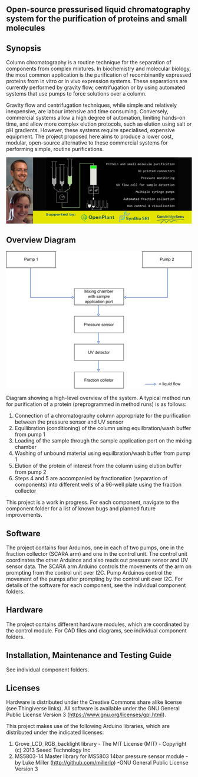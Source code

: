 ## Open-source pressurised liquid chromatography system for the purification of proteins and small molecules

## Synopsis

Column chromatography is a routine technique for the separation of components from complex mixtures. In biochemistry and molecular biology, the most common application is the purification of recombinantly expressed proteins from in vitro or in vivo expression systems. These separations are currently performed by gravity flow, centrifugation or by using automated systems that use pumps to force solutions over a column. 

Gravity flow and centrifugation techniques, while simple and relatively inexpensive, are labour intensive and time consuming. Conversely, commercial systems allow a high degree of automation, limiting hands-on time, and allow more complex elution protocols, such as elution using salt or pH gradients. However, these systems require specialised, expensive equipment. The project proposed here aims to produce a lower cost, modular, open-source alternative to these commercial systems for performing simple, routine purifications.

![Banner_image](Pictures/Banner_Team.png)

## Overview Diagram

![Project_overview](Pictures/Overview.png)

Diagram showing a high-level overview of the system. A typical method run for purification of a protein (preprogrammed in method runs) is as follows:
1) Connection of a chromatography column appropriate for the purification between the pressure sensor and UV sensor
2) Equilibration (conditioning) of the column using equilbration/wash buffer from pump 1
3) Loading of the sample through the sample application port on the mixing chamber
4) Washing of unbound material using equilbration/wash buffer from pump 1
5) Elution of the protein of interest from the column using elution buffer from pump 2
6) Steps 4 and 5 are accompanied by fractionation (separation of components) into different wells of a 96-well plate using the fraction collector

This project is a work in progress. For each component, navigate to the component folder for a list of known bugs and planned future improvements.

## Software
The project contains four Arduinos, one in each of two pumps, one in the fraction collector (SCARA arm) and one in the control unit. The control unit coordinates the other Arduinos and also reads out pressure sensor and UV sensor data. The SCARA arm Arduino controls the movements of the arm on prompting from the control unit over I2C. Pump Arduinos control the movement of the pumps after prompting by the control unit over I2C. For details of the software for each component, see the individual component folders.

## Hardware

The project contains different hardware modules, which are coordinated by the control module. For CAD files and diagrams, see individual component folders.

## Installation, Maintenance and Testing Guide

See individual component folders.

## Licenses

Hardware is distributed under the Creative Commons share alike license (see Thingiverse links). 
All software is available under the GNU General Public License Version 3 (https://www.gnu.org/licenses/gpl.html).

This project makes use of the following Arduino libraries, which are distributed under the indicated licenses:
1) Grove_LCD_RGB_backlight library - The MIT License (MIT) - Copyright (c) 2013 Seeed Technology Inc
2) MS5803-14 Master library for MS5803 14bar pressure sensor module - by Luke Miller (http://github.com/millerlp) -GNU General Public License Version 3

